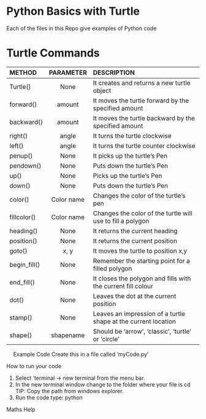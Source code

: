 # Python Basics with Turtle

Each of the files in this Repo give examples of Python code 

# Turtle Commands

| METHOD | PARAMETER | DESCRIPTION |
| :------- | :------------: | :---------------------------------------- |
| Turtle() | None | 	It creates and returns a new turtle object |
| forward() | amount | It moves the turtle forward by the specified amount |
| backward() | amount | It moves the turtle backward by the specified amount |
| right() | angle | It turns the turtle clockwise |
| left() | angle | It turns the turtle counter clockwise |
| penup() | None | It picks up the turtle’s Pen |
| pendown() | None | Puts down the turtle’s Pen |
| up() | None | Picks up the turtle’s Pen |
| down() | None | Puts down the turtle’s Pen |
| color() | Color name | Changes the color of the turtle’s pen |
| fillcolor() |	Color name | Changes the color of the turtle will use to fill a polygon |
| heading() | None | It returns the current heading |
| position() | None | It returns the current position |
| goto() | x, y | It moves the turtle to position x,y |
| begin_fill() | None | Remember the starting point for a filled polygon |
| end_fill() | None | It closes the polygon and fills with the current fill colour |
| dot() | None | Leaves the dot at the current position |
| stamp() | None | Leaves an impression of a turtle shape at the current location |
| shape() | shapename | Should be ‘arrow’, ‘classic’, ‘turtle’ or ‘circle’ |


 
Example Code
Create this in a file called ‘myCode.py’







How to run your code
1)	Select ‘terminal -> new terminal from the menu bar.
2)	In the new terminal window change to the folder where your file is 
cd <path>
TIP: Copy the path from windows explorer.	
3)	Run the code type:
python <file name> 

Maths Help


